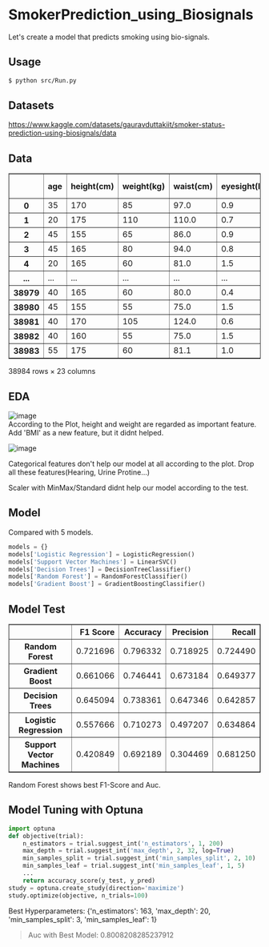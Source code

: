 # SmokerPrediction_using_Biosignals
Let's create a model that predicts smoking using bio-signals.

## Usage
```bash
$ python src/Run.py
```

## Datasets
https://www.kaggle.com/datasets/gauravduttakiit/smoker-status-prediction-using-biosignals/data

## Data
<div>
<table border="1" class="dataframe">
  <thead>
    <tr style="text-align: right;">
      <th></th>
      <th>age</th>
      <th>height(cm)</th>
      <th>weight(kg)</th>
      <th>waist(cm)</th>
      <th>eyesight(left)</th>
      <th>eyesight(right)</th>
      <th>hearing(left)</th>
      <th>hearing(right)</th>
      <th>systolic</th>
      <th>relaxation</th>
      <th>...</th>
      <th>HDL</th>
      <th>LDL</th>
      <th>hemoglobin</th>
      <th>Urine protein</th>
      <th>serum creatinine</th>
      <th>AST</th>
      <th>ALT</th>
      <th>Gtp</th>
      <th>dental caries</th>
      <th>smoking</th>
    </tr>
  </thead>
  <tbody>
    <tr>
      <th>0</th>
      <td>35</td>
      <td>170</td>
      <td>85</td>
      <td>97.0</td>
      <td>0.9</td>
      <td>0.9</td>
      <td>1</td>
      <td>1</td>
      <td>118</td>
      <td>78</td>
      <td>...</td>
      <td>70</td>
      <td>142</td>
      <td>19.8</td>
      <td>1</td>
      <td>1.0</td>
      <td>61</td>
      <td>115</td>
      <td>125</td>
      <td>1</td>
      <td>1</td>
    </tr>
    <tr>
      <th>1</th>
      <td>20</td>
      <td>175</td>
      <td>110</td>
      <td>110.0</td>
      <td>0.7</td>
      <td>0.9</td>
      <td>1</td>
      <td>1</td>
      <td>119</td>
      <td>79</td>
      <td>...</td>
      <td>71</td>
      <td>114</td>
      <td>15.9</td>
      <td>1</td>
      <td>1.1</td>
      <td>19</td>
      <td>25</td>
      <td>30</td>
      <td>1</td>
      <td>0</td>
    </tr>
    <tr>
      <th>2</th>
      <td>45</td>
      <td>155</td>
      <td>65</td>
      <td>86.0</td>
      <td>0.9</td>
      <td>0.9</td>
      <td>1</td>
      <td>1</td>
      <td>110</td>
      <td>80</td>
      <td>...</td>
      <td>57</td>
      <td>112</td>
      <td>13.7</td>
      <td>3</td>
      <td>0.6</td>
      <td>1090</td>
      <td>1400</td>
      <td>276</td>
      <td>0</td>
      <td>0</td>
    </tr>
    <tr>
      <th>3</th>
      <td>45</td>
      <td>165</td>
      <td>80</td>
      <td>94.0</td>
      <td>0.8</td>
      <td>0.7</td>
      <td>1</td>
      <td>1</td>
      <td>158</td>
      <td>88</td>
      <td>...</td>
      <td>46</td>
      <td>91</td>
      <td>16.9</td>
      <td>1</td>
      <td>0.9</td>
      <td>32</td>
      <td>36</td>
      <td>36</td>
      <td>0</td>
      <td>0</td>
    </tr>
    <tr>
      <th>4</th>
      <td>20</td>
      <td>165</td>
      <td>60</td>
      <td>81.0</td>
      <td>1.5</td>
      <td>0.1</td>
      <td>1</td>
      <td>1</td>
      <td>109</td>
      <td>64</td>
      <td>...</td>
      <td>47</td>
      <td>92</td>
      <td>14.9</td>
      <td>1</td>
      <td>1.2</td>
      <td>26</td>
      <td>28</td>
      <td>15</td>
      <td>0</td>
      <td>0</td>
    </tr>
    <tr>
      <th>...</th>
      <td>...</td>
      <td>...</td>
      <td>...</td>
      <td>...</td>
      <td>...</td>
      <td>...</td>
      <td>...</td>
      <td>...</td>
      <td>...</td>
      <td>...</td>
      <td>...</td>
      <td>...</td>
      <td>...</td>
      <td>...</td>
      <td>...</td>
      <td>...</td>
      <td>...</td>
      <td>...</td>
      <td>...</td>
      <td>...</td>
      <td>...</td>
    </tr>
    <tr>
      <th>38979</th>
      <td>40</td>
      <td>165</td>
      <td>60</td>
      <td>80.0</td>
      <td>0.4</td>
      <td>0.6</td>
      <td>1</td>
      <td>1</td>
      <td>107</td>
      <td>60</td>
      <td>...</td>
      <td>61</td>
      <td>72</td>
      <td>12.3</td>
      <td>1</td>
      <td>0.5</td>
      <td>18</td>
      <td>18</td>
      <td>21</td>
      <td>1</td>
      <td>0</td>
    </tr>
    <tr>
      <th>38980</th>
      <td>45</td>
      <td>155</td>
      <td>55</td>
      <td>75.0</td>
      <td>1.5</td>
      <td>1.2</td>
      <td>1</td>
      <td>1</td>
      <td>126</td>
      <td>72</td>
      <td>...</td>
      <td>76</td>
      <td>131</td>
      <td>12.5</td>
      <td>2</td>
      <td>0.6</td>
      <td>23</td>
      <td>11</td>
      <td>12</td>
      <td>0</td>
      <td>0</td>
    </tr>
    <tr>
      <th>38981</th>
      <td>40</td>
      <td>170</td>
      <td>105</td>
      <td>124.0</td>
      <td>0.6</td>
      <td>0.5</td>
      <td>1</td>
      <td>1</td>
      <td>141</td>
      <td>85</td>
      <td>...</td>
      <td>48</td>
      <td>138</td>
      <td>17.1</td>
      <td>1</td>
      <td>0.8</td>
      <td>24</td>
      <td>23</td>
      <td>35</td>
      <td>1</td>
      <td>1</td>
    </tr>
    <tr>
      <th>38982</th>
      <td>40</td>
      <td>160</td>
      <td>55</td>
      <td>75.0</td>
      <td>1.5</td>
      <td>1.5</td>
      <td>1</td>
      <td>1</td>
      <td>95</td>
      <td>69</td>
      <td>...</td>
      <td>79</td>
      <td>116</td>
      <td>12.0</td>
      <td>1</td>
      <td>0.6</td>
      <td>24</td>
      <td>20</td>
      <td>17</td>
      <td>0</td>
      <td>1</td>
    </tr>
    <tr>
      <th>38983</th>
      <td>55</td>
      <td>175</td>
      <td>60</td>
      <td>81.1</td>
      <td>1.0</td>
      <td>1.0</td>
      <td>1</td>
      <td>1</td>
      <td>114</td>
      <td>66</td>
      <td>...</td>
      <td>64</td>
      <td>137</td>
      <td>13.9</td>
      <td>1</td>
      <td>1.0</td>
      <td>18</td>
      <td>12</td>
      <td>16</td>
      <td>0</td>
      <td>1</td>
    </tr>
  </tbody>
</table>
<p>38984 rows × 23 columns</p>
</div>

## EDA
![image](https://github.com/mondayy1/SmokerPrediction/assets/128250130/d9a14a4b-68ca-440e-9400-697d03b53b84)</br>
According to the Plot, height and weight are regarded as important feature.
Add 'BMI' as a new feature, but it didnt helped.

![image](https://github.com/mondayy1/SmokerPrediction/assets/128250130/fcda0f6a-8459-42cc-aad9-14a91750b1ad)</br>

Categorical features don't help our model at all according to the plot.
Drop all these features(Hearing, Urine Protine...)

Scaler with MinMax/Standard didnt help our model according to the test.

## Model
Compared with 5 models.
```python
models = {}
models['Logistic Regression'] = LogisticRegression()
models['Support Vector Machines'] = LinearSVC()
models['Decision Trees'] = DecisionTreeClassifier()
models['Random Forest'] = RandomForestClassifier()
models['Gradient Boost'] = GradientBoostingClassifier()
```

## Model Test


<div>
<table border="1" class="dataframe">
  <thead>
    <tr style="text-align: right;">
      <th></th>
      <th>F1 Score</th>
      <th>Accuracy</th>
      <th>Precision</th>
      <th>Recall</th>
    </tr>
  </thead>
  <tbody>
    <tr>
      <th>Random Forest</th>
      <td>0.721696</td>
      <td>0.796332</td>
      <td>0.718925</td>
      <td>0.724490</td>
    </tr>
    <tr>
      <th>Gradient Boost</th>
      <td>0.661066</td>
      <td>0.746441</td>
      <td>0.673184</td>
      <td>0.649377</td>
    </tr>
    <tr>
      <th>Decision Trees</th>
      <td>0.645094</td>
      <td>0.738361</td>
      <td>0.647346</td>
      <td>0.642857</td>
    </tr>
    <tr>
      <th>Logistic Regression</th>
      <td>0.557666</td>
      <td>0.710273</td>
      <td>0.497207</td>
      <td>0.634864</td>
    </tr>
    <tr>
      <th>Support Vector Machines</th>
      <td>0.420849</td>
      <td>0.692189</td>
      <td>0.304469</td>
      <td>0.681250</td>
    </tr>
  </tbody>
</table>
</div>
Random Forest shows best F1-Score and Auc.


## Model Tuning with Optuna
```python
import optuna
def objective(trial):
    n_estimators = trial.suggest_int('n_estimators', 1, 200)
    max_depth = trial.suggest_int('max_depth', 2, 32, log=True)
    min_samples_split = trial.suggest_int('min_samples_split', 2, 10)
    min_samples_leaf = trial.suggest_int('min_samples_leaf', 1, 5)
    ...
    return accuracy_score(y_test, y_pred)
study = optuna.create_study(direction='maximize')
study.optimize(objective, n_trials=100)
```
Best Hyperparameters: {'n_estimators': 163, 'max_depth': 20, 'min_samples_split': 3, 'min_samples_leaf': 1}
> Auc with Best Model: 0.8008208285237912
